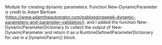 Module for creating dynamic parameters. Function New-DynamicParameter is credit to Adam Bertram (https://www.adamtheautomator.com/psbloggingweek-dynamic-parameters-and-parameter-validation/), and I added the function New-DynamicParameterDictionary to collect the output of New-DynamicParameter and return it as a RuntimeDefinedParameterDictionary for use in a DynamicParam{} block.